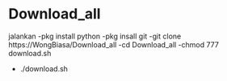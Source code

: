 # Download_all
jalankan
-pkg install python
-pkg insall git
-git clone https://WongBiasa/Download_all
-cd Download_all
-chmod 777 download.sh
- ./download.sh
